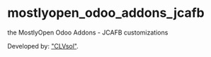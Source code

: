 mostlyopen_odoo_addons_jcafb
============================

the MostlyOpen Odoo Addons - JCAFB customizations

Developed by: ["CLVsol"](http://clvsol.com). 
